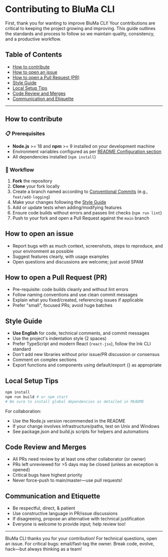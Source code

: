 # Contributing to BluMa CLI

First, thank you for wanting to improve BluMa CLI! Your contributions are critical to keeping the project growing and improving. This guide outlines the standards and process to follow so we maintain quality, consistency, and a productive workflow.

## Table of Contents
- [How to contribute](#how-to-contribute)
- [How to open an issue](#how-to-open-an-issue)
- [How to open a Pull Request (PR)](#how-to-open-a-pull-request-pr)
- [Style Guide](#style-guide)
- [Local Setup Tips](#local-setup-tips)
- [Code Review and Merges](#code-review-and-merges)
- [Communication and Etiquette](#communication-and-etiquette)

---

## How to contribute

### 📋 Prerequisites
- **Node.js** >= 18 and **npm** >= 9 installed on your development machine
- Environment variables configured as per [README Configuration section](README.md#configuration-and-environment-variables)
- All dependencies installed (`npm install`)

### 🔄 Workflow
1. **Fork** the repository
2. **Clone** your fork locally
3. Create a branch named according to [Conventional Commits](https://www.conventionalcommits.org/) (e.g., `feat/add-logging`)
4. Make your changes following the [Style Guide](#style-guide)
5. Add or update tests when adding/modifying features
6. Ensure code builds without errors and passes lint checks (`npm run lint`)
7. Push to your fork and open a Pull Request against the `main` branch

## How to open an issue
- Report bugs with as much context, screenshots, steps to reproduce, and your environment as possible
- Suggest features clearly, with usage examples
- Open questions and discussions are welcome; just avoid SPAM

## How to open a Pull Request (PR)
- Pre-requisite: code builds cleanly and without lint errors
- Follow naming conventions and use clean commit messages
- Explain what you fixed/created, referencing issues if applicable
- Prefer "small", focused PRs; avoid huge batches

## Style Guide
- **Use English** for code, technical comments, and commit messages
- Use the project's indentation style (2 spaces)
- Prefer TypeScript and modern React (`react-jsx`), follow the Ink CLI standard
- Don't add new libraries without prior issue/PR discussion or consensus
- Comment on complex sections
- Export functions and components using default/export {} as appropriate

## Local Setup Tips
```bash
npm install
npm run build # or npm start
# Be sure to install global dependencies as detailed in README
```
For collaboration:
- Use the Node.js version recommended in the README
- If your change involves infrastructure/paths, test on Unix and Windows
- See package.json and build.js scripts for helpers and automations

## Code Review and Merges
- All PRs need review by at least one other collaborator (or owner)
- PRs left unreviewed for >5 days may be closed (unless an exception is opened)
- Critical bugs have highest priority
- Never force-push to main/master—use pull requests!

## Communication and Etiquette
- Be respectful, direct, & patient
- Use constructive language in PR/issue discussions
- If disagreeing, propose an alternative with technical justification
- Everyone is welcome to provide input; help review too!

---

BluMa CLI thanks you for your contribution!
For technical questions, open an issue. For critical bugs: email/fast-tag the owner. Break code, evolve, hack—but always thinking as a team!